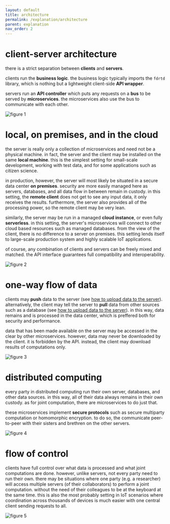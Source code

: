 ```yaml
---
layout: default
title: architecture
permalink: /explanation/architecture
parent: explanation
nav_order: 2
---
```


# client-server architecture

there is a strict separation between **clients** and **servers**.

clients run the **business logic**. the business logic typically imports the `fdrtd` library,
which is nothing but a lightweight client-side **API wrapper**.

servers run an **API controller** which puts any requests on a **bus** to be served by **microservices**.
the microservices also use the bus to communicate with each other.

![figure 1](/docs/assets/img/1_2_1_client_server.png "figure 1 // client-server architecture")


# local, on premises, and in the cloud

the server is really only a collection of microservices and need not be a physical machine.
in fact, the server and the client may be installed on the same **local machine**.
this is the simplest setting for small-scale development, working with test data,
and for some applications such as citizen science.

in production, however, the server will most likely be situated in a secure data center **on premises**.
security are more easily managed here as servers, databases, and all data flow in between remain in custody.
in this setting, the **remote client** does not get to see any input data, it only receives the results.
furthermore, the server also provides all of the processing power, so the remote client may be very lean.

similarly, the server may be run in a managed **cloud instance**, or even fully **serverless**.
in this setting, the server's microservices will connect to other cloud based resources such as
managed databases. from the view of the client, there is no difference to a server on premises.
this setting lends itself to large-scale production system and highly scalable IoT applications.

of course, any combination of clients and servers can be freely mixed and matched.
the API interface guarantees full compatibility and interoperability.

![figure 2](/docs/assets/img/1_2_2_local_onpremises_cloud.png "figure 2 // local, on premises, or in the cloud")


# one-way flow of data

clients may **push** data to the server (see [how to upload data to the server](/docs/how_to/upload_data)).
alternatively, the client may tell the server to **pull** data from other sources such as a database
(see [how to upload data to the server](/docs/how_to/upload_data)). in this way, data remains and is
processed in the data center, which is preffered both for security and performance.

data that has been made available on the server may be accessed in the clear by other microservices.
however, data may never be downloaded by the client. it is forbidden by the API. instead, the client
may download results of computations only.

![figure 3](/docs/assets/img/1_2_3_one_way_flow_of_data.png "figure 3 // one-way flow of data")


# distributed computing

every party in distributed computing run their own server, databases, and other data sources.
in this way, all of their data always remains in their own custody. as for joint computation,
there are microservices to do just that.

these microservices implement **secure protocols** such as secure multiparty computation or
homomorphic encryption. to do so, the communicate peer-to-peer with their sisters and brethren
on the other servers.

![figure 4](/docs/assets/img/1_2_4_distributed_computing.png "figure 4 // distributed computing")

# flow of control

clients have full control over what data is processed and what joint computations are done.
however, unlike servers, not every party need to run their own. there may be situations
where one party (e.g. a researcher) will access multiple servers (of their collaborators)
to perform a joint computation. without the need of their colleagues to be at the keyboard
at the same time. this is also the most probably setting in IoT scenarios where coordination
across thousands of devices is much easier with one central client sending requests to all.

![figure 5](/docs/assets/img/1_2_5_flow_of_control.png "figure 5 // flow of control")

